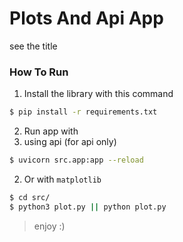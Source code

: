 # Plots And Api App

see the title

### How To Run
1. Install the library with this command
```bash
$ pip install -r requirements.txt
```
2. Run app with
  1. using api (for api only)
  ```bash
  $ uvicorn src.app:app --reload
  ```
  2. Or with `matplotlib`
  ```bash
  $ cd src/
  $ python3 plot.py || python plot.py
  ```


> enjoy :)

